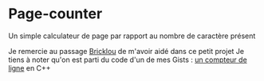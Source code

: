 # Page-counter
Un simple calculateur de page par rapport au nombre de caractère présent

Je remercie au passage [Bricklou](https://github.com/Bricklou) de m'avoir aidé dans ce petit projet 
Je tiens à noter qu'on est parti du code d'un de mes Gists : [un compteur de ligne](https://gist.github.com/Merytek/6f13ef9c4799260e9e5372d6313e1019) en C++
